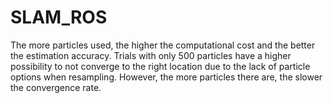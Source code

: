 # SLAM_ROS
The more particles used, the higher the computational cost and the better the estimation accuracy. Trials with only 500 particles have a higher possibility to not converge to the right location due to the lack of particle options when resampling. However, the more particles there are, the slower the convergence rate.

